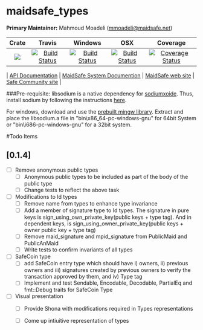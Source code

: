 # maidsafe_types

**Primary Maintainer:**     Mahmoud Moadeli (mmoadeli@maidsafe.net)

|Crate|Travis|Windows|OSX|Coverage|
|:------:|:-------:|:-------:|:-------:|:-------:|
|[![](http://meritbadge.herokuapp.com/maidsafe_types)](https://crates.io/crates/maidsafe_types)|[![Build Status](https://travis-ci.org/maidsafe/maidsafe_types.svg?branch=master)](https://travis-ci.org/maidsafe/maidsafe_types)|[![Build Status](http://ci.maidsafe.net:8080/buildStatus/icon?job=maidsafe_types_win64_status_badge)](http://ci.maidsafe.net:8080/job/maidsafe_types_win64_status_badge/)|[![Build Status](http://ci.maidsafe.net:8080/buildStatus/icon?job=maidsafe_types_osx_status_badge)](http://ci.maidsafe.net:8080/job/maidsafe_types_osx_status_badge/)|[![Coverage Status](https://coveralls.io/repos/maidsafe/maidsafe_types/badge.svg)](https://coveralls.io/r/maidsafe/maidsafe_types)|

| [ API Documentation](http://maidsafe.github.io/maidsafe_types/) | [MaidSafe System Documention](http://systemdocs.maidsafe.net/) | [MaidSafe web site](http://www.maidsafe.net) | [Safe Community site](https://forum.safenetwork.io) |


###Pre-requisite:
libsodium is a native dependency for [sodiumxoide](https://github.com/dnaq/sodiumoxide). Thus, install sodium by following the instructions [here](http://doc.libsodium.org/installation/README.html).

For windows, download and use the [prebuilt mingw library](https://download.libsodium.org/libsodium/releases/libsodium-1.0.2-mingw.tar.gz).
Extract and place the libsodium.a file in "bin\x86_64-pc-windows-gnu" for 64bit System or "bin\i686-pc-windows-gnu" for a 32bit system.

#Todo Items

## [0.1.4]
- [ ] Remove anonymous public types
  - [ ] Anonymous public types to be included as part of the body of the public type
  - [ ] Change tests to reflect the above task

- [ ] Modifications to Id types
  - [ ] Remove name from types to enhance type invariance
  - [ ] Add a member of signature type to Id types. The signature in pure keys is sign_using_own_private_key(public         keys + type tag). And in dependent keys, is sign_using_owner_private_key(public keys + owner public key +          type tag)
  - [ ] Remove maid_signature and mpid_signature from PublicMaid and PublicAnMaid
  - [ ] Write tests to confirm invariants of all types

- [ ] SafeCoin type
  - [ ] add SafeCoin entry type which should have i) owners, ii) previous owners and iii) signatures created by            previous owners to verify the transaction approved by them, and iv) Type tag
  - [ ] Implement and test Sendable, Encodable, Decodable, PartialEq and fmt::Debug traits for SafeCoin Type
  
- [ ] Visual presentation
  - [ ] Provide Shona with modifications required in Types representations
  - [ ] Come up intiuitive representation of types

